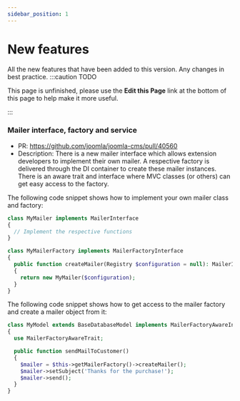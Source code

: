 ```yaml
---
sidebar_position: 1
---
```


New features
===============
All the new features that have been added to this version.
Any changes in best practice.
:::caution TODO

This page is unfinished, please use the **Edit this Page** link at the bottom of this page to help make it more useful.

:::

### Mailer interface, factory and service
- PR: https://github.com/joomla/joomla-cms/pull/40560
- Description: There is a new mailer interface which allows extension developers to implement their own mailer. A respective factory is delivered through the DI container to create these mailer instances. There is an aware trait and interface where MVC classes (or others) can get easy access to the factory.

The following code snippet shows how to implement your own mailer class and factory:
```php
class MyMailer implements MailerInterface
{
  // Implement the respective functions
}

class MyMailerFactory implements MailerFactoryInterface
{
  public function createMailer(Registry $configuration = null): MailerInterface
  {
	return new MyMailer($configuration);
  }
}
```

The following code snippet shows how to get access to the mailer factory and create a mailer object from it:
```php
class MyModel extends BaseDatabaseModel implements MailerFactoryAwareInterface
{
  use MailerFactoryAwareTrait;

  public function sendMailToCustomer()
  {
	$mailer = $this->getMailerFactory()->createMailer();
	$mailer->setSubject('Thanks for the purchase!');
	$mailer->send();
  }
}
```
